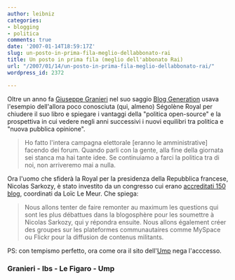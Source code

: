 ```yaml
---
author: leibniz
categories:
- blogging
- politica
comments: true
date: '2007-01-14T18:59:17Z'
slug: un-posto-in-prima-fila-meglio-dellabbonato-rai
title: Un posto in prima fila (meglio dell'abbonato Rai)
url: "/2007/01/14/un-posto-in-prima-fila-meglio-dellabbonato-rai/"
wordpress_id: 2372

---
```

Oltre un anno fa [Giuseppe Granieri](https://www.bookcafe.net/blog/) nel suo saggio [Blog Generation](https://www.internetbookshop.it/ser/serdsp.asp?shop=1&c=RNOGWJ915XNHY) usava l'esempio dell'allora poco conosciuta (qui, almeno) Ségolène Royal per chiudere il suo libro e spiegare i vantaggi della "politica open-source" e la prospettiva in cui vedere negli anni successivi i nuovi equilibri tra politica e "nuova pubblica opinione".


> Ho fatto l'intera campagna elettorale [eranno le amministrative]  facendo dei forum. Quando parli con la gente, alla fine della giornata sei stanca ma hai tante idee. Se continuiamo a farci la politica tra di noi, non arriveremo mai a nulla.


Ora l'uomo che sfiderà la Royal per la presidenza della Repubblica  francese, Nicolas Sarkozy, è stato investito da un congresso cui erano [accreditati 150 blog](https://www.lefigaro.fr/election-presidentielle-2007/20070114.WWW000000085_les_bloggeurs_de_lump_en_ordre_de_marche.html), coordinati da Loïc Le Meur. Che spiega:


> Nous allons tenter de faire remonter au maximum les questions qui sont les plus débattues dans la blogosphère pour les soumettre à Nicolas Sarkozy, qui y répondra ensuite. Nous allons également créer des groupes sur les plateformes communautaires comme MySpace ou Flickr pour la diffusion de contenus militants.


PS: con tempismo perfetto, ora come ora il sito dell'[Ump](https://www.u-m-p.org/site/index.php) nega l'acccesso.


### Granieri - Ibs - Le Figaro - Ump
